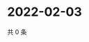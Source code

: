 # 2022-02-03

共 0 条

<!-- BEGIN WEIBO -->
<!-- 最后更新时间 Thu Feb 03 2022 00:16:25 GMT+0800 (China Standard Time) -->

<!-- END WEIBO -->
